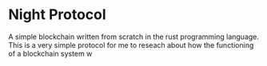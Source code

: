 # Night Protocol
A simple blockchain written from scratch in the rust programming language. This is a very simple protocol for me to reseach about how the functioning of a blockchain system w